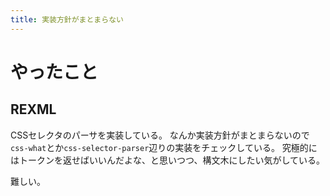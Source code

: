 ```yaml
---
title: 実装方針がまとまらない
---
```


# やったこと

## REXML

CSSセレクタのパーサを実装している。
なんか実装方針がまとまらないので`css-what`とか`css-selector-parser`辺りの実装をチェックしている。
究極的にはトークンを返せばいいんだよな、と思いつつ、構文木にしたい気がしている。

難しい。
